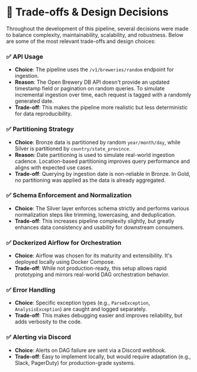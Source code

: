 # 🧠 Trade-offs & Design Decisions

Throughout the development of this pipeline, several decisions were made to balance complexity, maintainability,
scalability, and robustness. Below are some of the most relevant trade-offs and design choices:

### ✅ API Usage

- **Choice**: The pipeline uses the `/v1/breweries/random` endpoint for ingestion.
- **Reason**: The Open Brewery DB API doesn't provide an updated timestamp field or pagination on random queries. To simulate incremental ingestion over time, each request is tagged with a randomly generated date.
- **Trade-off**: This makes the pipeline more realistic but less deterministic for data reproducibility.

### ✅ Partitioning Strategy

- **Choice**: Bronze data is partitioned by random `year/month/day`, while Silver is partitioned by `country/state_province`.
- **Reason**: Date partitioning is used to simulate real-world ingestion cadence. Location-based partitioning improves query performance and aligns with expected use cases.
- **Trade-off**: Querying by ingestion date is non-reliable in Bronze. In Gold, no partitioning was applied as the data is already aggregated.

### ✅ Schema Enforcement and Normalization

- **Choice**: The Silver layer enforces schema strictly and performs various normalization steps like trimming, lowercasing, and deduplication.
- **Trade-off**: This increases pipeline complexity slightly, but greatly enhances data consistency and usability for downstream consumers.

### ✅ Dockerized Airflow for Orchestration

- **Choice**: Airflow was chosen for its maturity and extensibility. It's deployed locally using Docker Compose.
- **Trade-off**: While not production-ready, this setup allows rapid prototyping and mirrors real-world DAG orchestration behavior.

### ✅ Error Handling

- **Choice**: Specific exception types (e.g., `ParseException`, `AnalysisException`) are caught and logged separately.
- **Trade-off**: This makes debugging easier and improves reliability, but adds verbosity to the code.

### ✅ Alerting via Discord

- **Choice**: Alerts on DAG failure are sent via a Discord webhook.
- **Trade-off**: Easy to implement locally, but would require adaptation (e.g., Slack, PagerDuty) for production-grade systems.
